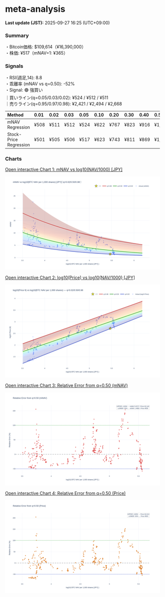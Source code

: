 # meta-analysis


<!--REPORT:START-->
**Last update (JST):** 2025-09-27 16:25 (UTC+09:00)

### Summary
・Bitcoin価格: $109,614（¥16,390,000）  
・株価: ¥517（mNAV=1: ¥365）

### Signals
・RSI(週足,14): 8.8  
・乖離率 (mNAV vs q=0.50): -52%  
・Signal: 🟣 強買い  
｜買いライン(q=0.05/0.03/0.02): ¥524 / ¥512 / ¥511  
｜売りライン(q=0.95/0.97/0.98): ¥2,421 / ¥2,494 / ¥2,668

| Method                 | 0.01   | 0.02   | 0.03   | 0.05   | 0.10   | 0.20   | 0.30   | 0.40   | 0.50   | 0.60   | 0.70   | 0.80   | 0.90   | 0.95   | 0.97   | 0.98   | 0.99   |
|:-----------------------|:-------|:-------|:-------|:-------|:-------|:-------|:-------|:-------|:-------|:-------|:-------|:-------|:-------|:-------|:-------|:-------|:-------|
| mNAV Regression        | ¥508   | ¥511   | ¥512   | ¥524   | ¥622   | ¥767   | ¥823   | ¥916   | ¥1,071 | ¥1,227 | ¥1,337 | ¥1,798 | ¥2,187 | ¥2,421 | ¥2,494 | ¥2,668 | ¥2,652 |
| Stock-Price Regression | ¥501   | ¥505   | ¥506   | ¥517   | ¥623   | ¥743   | ¥811   | ¥869   | ¥1,007 | ¥1,085 | ¥1,243 | ¥1,608 | ¥2,015 | ¥2,258 | ¥2,252 | ¥2,455 | ¥2,471 |

### Charts
[Open interactive Chart 1: mNAV vs log10(NAV/1000) [JPY]](https://tkzm240.github.io/meta-analysis/fig1.html)

![fig1](assets/fig1.png)

[Open interactive Chart 2: log10(Price) vs log10(NAV/1000) [JPY]](https://tkzm240.github.io/meta-analysis/fig2.html)

![fig2](assets/fig2.png)

[Open interactive Chart 3: Relative Error from q=0.50 (mNAV)](https://tkzm240.github.io/meta-analysis/fig3.html)

![fig3](assets/fig3.png)

[Open interactive Chart 4: Relative Error from q=0.50 (Price)](https://tkzm240.github.io/meta-analysis/fig4.html)

![fig4](assets/fig4.png)
<!--REPORT:END-->
